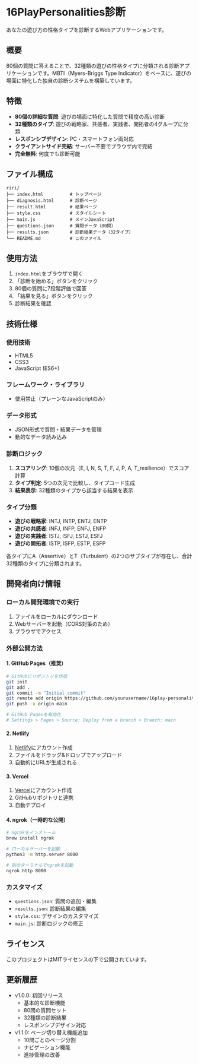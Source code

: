 # 16PlayPersonalities診断

あなたの遊び方の性格タイプを診断するWebアプリケーションです。

## 概要

80個の質問に答えることで、32種類の遊びの性格タイプに分類される診断アプリケーションです。MBTI（Myers-Briggs Type Indicator）をベースに、遊びの場面に特化した独自の診断システムを構築しています。

## 特徴

- **80個の詳細な質問**: 遊びの場面に特化した質問で精度の高い診断
- **32種類のタイプ**: 遊びの戦略家、共感者、実践者、開拓者の4グループに分類
- **レスポンシブデザイン**: PC・スマートフォン両対応
- **クライアントサイド完結**: サーバー不要でブラウザ内で完結
- **完全無料**: 何度でも診断可能

## ファイル構成

```
riri/
├── index.html          # トップページ
├── diagnosis.html      # 診断ページ
├── result.html         # 結果ページ
├── style.css           # スタイルシート
├── main.js             # メインJavaScript
├── questions.json      # 質問データ（80問）
├── results.json        # 診断結果データ（32タイプ）
└── README.md           # このファイル
```

## 使用方法

1. `index.html`をブラウザで開く
2. 「診断を始める」ボタンをクリック
3. 80個の質問に7段階評価で回答
4. 「結果を見る」ボタンをクリック
5. 診断結果を確認

## 技術仕様

### 使用技術
- HTML5
- CSS3
- JavaScript (ES6+)

### フレームワーク・ライブラリ
- 使用禁止（プレーンなJavaScriptのみ）

### データ形式
- JSON形式で質問・結果データを管理
- 動的なデータ読み込み

### 診断ロジック
1. **スコアリング**: 10個の次元（E, I, N, S, T, F, J, P, A, T_resilience）でスコア計算
2. **タイプ判定**: 5つの次元で比較し、タイプコード生成
3. **結果表示**: 32種類のタイプから該当する結果を表示

### タイプ分類
- **遊びの戦略家**: INTJ, INTP, ENTJ, ENTP
- **遊びの共感者**: INFJ, INFP, ENFJ, ENFP
- **遊びの実践者**: ISTJ, ISFJ, ESTJ, ESFJ
- **遊びの開拓者**: ISTP, ISFP, ESTP, ESFP

各タイプにA（Assertive）とT（Turbulent）の2つのサブタイプが存在し、合計32種類のタイプに分類されます。

## 開発者向け情報

### ローカル開発環境での実行
1. ファイルをローカルにダウンロード
2. Webサーバーを起動（CORS対策のため）
3. ブラウザでアクセス

### 外部公開方法

#### 1. GitHub Pages（推奨）
```bash
# GitHubにリポジトリを作成
git init
git add .
git commit -m "Initial commit"
git remote add origin https://github.com/yourusername/16play-personalities.git
git push -u origin main

# GitHub Pagesを有効化
# Settings > Pages > Source: Deploy from a branch > Branch: main
```

#### 2. Netlify
1. [Netlify](https://netlify.com)にアカウント作成
2. ファイルをドラッグ&ドロップでアップロード
3. 自動的にURLが生成される

#### 3. Vercel
1. [Vercel](https://vercel.com)にアカウント作成
2. GitHubリポジトリと連携
3. 自動デプロイ

#### 4. ngrok（一時的な公開）
```bash
# ngrokをインストール
brew install ngrok

# ローカルサーバーを起動
python3 -m http.server 8000

# 別のターミナルでngrokを起動
ngrok http 8000
```

### カスタマイズ
- `questions.json`: 質問の追加・編集
- `results.json`: 診断結果の編集
- `style.css`: デザインのカスタマイズ
- `main.js`: 診断ロジックの修正

## ライセンス

このプロジェクトはMITライセンスの下で公開されています。

## 更新履歴

- v1.0.0: 初回リリース
  - 基本的な診断機能
  - 80問の質問セット
  - 32種類の診断結果
  - レスポンシブデザイン対応
- v1.1.0: ページ切り替え機能追加
  - 10問ごとのページ分割
  - ナビゲーション機能
  - 進捗管理の改善 